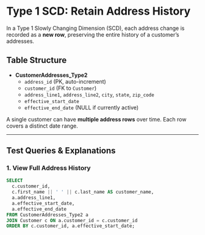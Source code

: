 # Type 1 SCD: Retain Address History

In a Type 1 Slowly Changing Dimension (SCD), each address change is recorded as a **new row**, preserving the entire history of a customer’s addresses.

## Table Structure

- **CustomerAddresses_Type2**
  - `address_id` (PK, auto-increment)
  - `customer_id` (FK to `Customer`)
  - `address_line1`, `address_line2`, `city`, `state`, `zip_code`
  - `effective_start_date`
  - `effective_end_date` (NULL if currently active)

A single customer can have **multiple address rows** over time. Each row covers a distinct date range.

---

## Test Queries & Explanations

### 1. View Full Address History
```sql
SELECT 
  c.customer_id,
  c.first_name || ' ' || c.last_name AS customer_name,
  a.address_line1,
  a.effective_start_date,
  a.effective_end_date
FROM CustomerAddresses_Type2 a
JOIN Customer c ON a.customer_id = c.customer_id
ORDER BY c.customer_id, a.effective_start_date;
